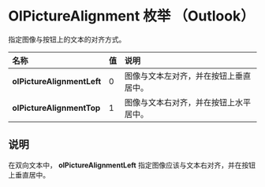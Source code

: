 
# OlPictureAlignment 枚举 （Outlook）

指定图像与按钮上的文本的对齐方式。



|**名称**|**值**|**说明**|
|:-----|:-----|:-----|
|**olPictureAlignmentLeft**|0|图像与文本左对齐，并在按钮上垂直居中。|
|**olPictureAlignmentTop**|1|图像与文本右对齐，并在按钮上水平居中。|

## 说明

在双向文本中， **olPictureAlignmentLeft** 指定图像应该与文本右对齐，并在按钮上垂直居中。

